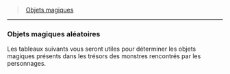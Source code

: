 ﻿> [Objets magiques](hd_magicitems.md)

---

### Objets magiques aléatoires

Les tableaux suivants vous seront utiles pour déterminer les objets magiques présents dans les trésors des monstres rencontrés par les personnages.

